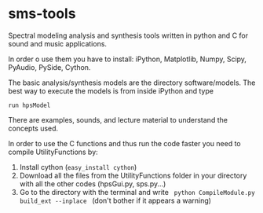 sms-tools
=========

<p>Spectral modeling analysis and synthesis tools written in python and C for sound and music applications.</p>


<p> In order o use them you have to install: iPython, Matplotlib, Numpy, Scipy, PyAudio, PySide, Cython.</p>
</ul>

The basic analysis/synthesis models are the directory software/models. The best way to execute the models is from inside iPython and type
<p> <code>run hpsModel</code> </p>

<p>There are examples, sounds, and lecture material to understand the concepts used.</p>

<p>In order to use the C functions and thus run the code faster you need to compile UtilityFunctions by:</p>

<ol>
<li>Install cython (<code>easy_install cython</code>) </li>
<li>Download all the files from the UtilityFunctions folder in your directory with all the other codes (hpsGui.py, sps.py...) </li>
<li>Go to the directory with the terminal and write <code> python CompileModule.py build_ext --inplace </code> (don't bother if it appears a warning) </li>

</ol>





